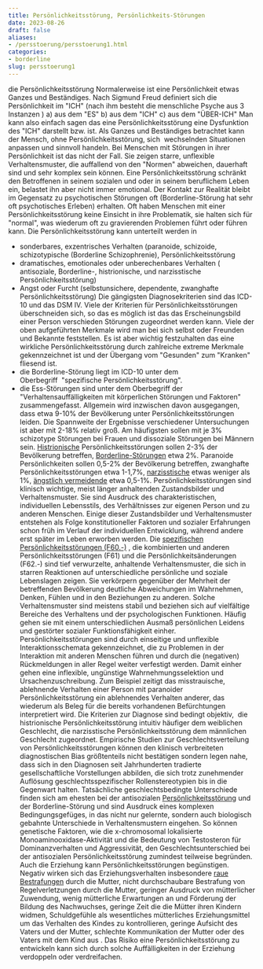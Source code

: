 ```yaml
---
title: Persönlichkeitsstörung, Persönlichkeits-Störungen
date: 2023-08-26
draft: false
aliases:
- /persstoerung/persstoerung1.html
categories:
- borderline
slug: persstoerung1
---
```

die Persönlichkeitsstörung
Normalerweise ist eine Persönlichkeit etwas Ganzes und
Beständiges. Nach
Sigmund Freud definiert sich die Persönlichkeit im "ICH" (nach ihm
besteht die menschliche Psyche aus 3 Instanzen )
a) aus dem "ES"
b) aus dem "ICH"
c) aus dem "ÜBER-ICH"
Man kann also einfach sagen das eine Persönlichkeitsstörung eine
Dysfunktion des "ICH" darstellt bzw. ist. Als Ganzes und Beständiges
betrachtet kann der Mensch, ohne Persönlichkeitsstörung, sich  wechselnden
Situationen anpassen und sinnvoll handeln.
Bei Menschen mit Störungen in ihrer Persönlichkeit ist das nicht der Fall. Sie
zeigen starre, unflexible Verhaltensmuster, die auffallend von den
"Normen" abweichen, dauerhaft sind und sehr komplex sein können.
Eine Persönlichkeitsstörung schränkt den Betroffenen in seinem sozialen
und oder in seinem beruflichem Leben ein, belastet ihn aber nicht immer
emotional. Der Kontakt zur Realität bleibt im Gegensatz zu psychotischen
Störungen oft (Borderline-Störung hat sehr oft psychotisches Erleben) erhalten. Oft haben Menschen mit einer Persönlichkeitsstörung keine
Einsicht in ihre Problematik, sie halten sich für "normal", was
wiederum oft zu gravierenden Problemen führt oder führen kann.
Die Persönlichkeitsstörung kann unterteilt werden in
- sonderbares, exzentrisches Verhalten (paranoide,
schizoide, schizotypische (Borderline Schizophrenie), Persönlichkeitsstörung
- dramatisches, emotionales oder unberechenbares
Verhalten ( antisoziale, Borderline-, histrionische, und narzisstische
Persönlichkeitsstörung)
- Angst oder Furcht (selbstunsichere,
dependente, zwanghafte Persönlichkeitsstörung)
Die gängigsten Diagnosekriterien sind das ICD-10 und das
DSM IV.
Viele der Kriterien für Persönlichkeitsstörungen überschneiden sich, so
das es möglich ist das das Erscheinungsbild einer Person verschieden Störungen
zugeordnet werden kann.
Viele der oben aufgeführten Merkmale wird man bei sich selbst oder Freunden
und Bekannte feststellen. Es ist aber wichtig festzuhalten das eine wirkliche
Persönlichkeitsstörung durch zahlreiche extreme Merkmale
gekennzeichnet ist und der Übergang vom "Gesunden" zum
"Kranken" fliesend ist.
- die Borderline-Störung liegt
im ICD-10 unter dem
Oberbegriff  "spezifische Persönlichkeitsstörung".
- die Ess-Störungen sind unter dem Oberbegriff der "Verhaltensauffälligkeiten mit
körperlichen Störungen und Faktoren" zusammengefasst.
Allgemein wird inzwischen davon ausgegangen, dass etwa 9-10% der Bevölkerung
unter Persönlichkeitsstörungen leiden. Die Spannweite der Ergebnisse
verschiedener Untersuchungen ist aber mit 2-18% relativ groß. Am häufigsten
sollen mit je 3% schizotype Störungen bei Frauen und dissoziale Störungen bei
Männern sein. [Histrionische](https://borderliner.ch/histrio/narz1/narz_f60_4.html) Persönlichkeitsstörungen sollen 2-3% der Bevölkerung
betreffen, [Borderline-Störungen](https://borderliner.ch/bord/bord1/bord1.html) etwa 2%. Paranoide Persönlichkeiten
sollen 0,5-2% der Bevölkerung betreffen, zwanghafte Persönlichkeitsstörungen
etwa 1-1,7%, [narzisstische](https://borderliner.ch/narz/narz1.html) etwas weniger als 1%, [ängstlich vermeidende](https://borderliner.ch/kompstoerung/dependente_stoerung.htm#aengstliche) etwa
0,5-1%. Persönlichkeitsstörungen
sind klinisch wichtige, meist länger anhaltenden Zustandsbilder und
Verhaltensmuster. Sie sind Ausdruck des charakteristischen, individuellen
Lebensstils, des Verhältnisses zur eigenen Person und zu anderen Menschen.
Einige dieser Zustandsbilder und Verhaltensmuster entstehen als Folge
konstitutioneller Faktoren und sozialer Erfahrungen schon früh im Verlauf der
individuellen Entwicklung, während andere erst später im Leben erworben
werden. Die [spezifischen Persönlichkeitsstörungen
(F60.-)](https://borderliner.ch/persstoerung/spezifische_f60/spezifische_f60.html) , die kombinierten
und anderen Persönlichkeitsstörungen (F61) und die Persönlichkeitsänderungen
(F62.-) sind tief verwurzelte, anhaltende Verhaltensmuster, die sich in starren
Reaktionen auf unterschiedliche persönliche und soziale Lebenslagen zeigen. Sie
verkörpern gegenüber der Mehrheit der betreffenden Bevölkerung deutliche
Abweichungen im Wahrnehmen, Denken, Fühlen und in den Beziehungen zu anderen.
Solche Verhaltensmuster sind meistens stabil und beziehen sich auf vielfältige
Bereiche des Verhaltens und der psychologischen Funktionen. Häufig gehen sie
mit einem unterschiedlichen Ausmaß persönlichen Leidens und gestörter
sozialer Funktionsfähigkeit einher.  Persönlichkeitsstörungen sind durch
einseitige und unflexible Interaktionsschemata gekennzeichnet,
die zu Problemen in der Interaktion mit anderen Menschen führen und durch die
(negativen) Rückmeldungen in aller Regel weiter verfestigt werden. Damit einher
gehen eine inflexible, ungünstige Wahrnehmungsselektion und Ursachenzuschreibung.
Zum Beispiel zeitigt das misstrauische,
ablehnende Verhalten einer Person mit paranoider Persönlichkeitsstörung ein
ablehnendes Verhalten anderer, das wiederum als Beleg für die bereits
vorhandenen Befürchtungen interpretiert wird. Die Kriterien zur Diagnose sind
bedingt objektiv,  die histrionische Persönlichkeitsstörung intuitiv
häufiger dem weiblichen Geschlecht, die narzisstische Persönlichkeitsstörung
dem männlichen Geschlecht zugeordnet. Empirische Studien zur
Geschlechtsverteilung von Persönlichkeitsstörungen können den klinisch
verbreiteten diagnostischen Bias größtenteils nicht bestätigen sondern legen
nahe, dass sich in den Diagnosen seit Jahrhunderten tradierte gesellschaftliche
Vorstellungen abbilden, die sich trotz zunehmender Auflösung
geschlechtsspezifischer Rollenstereotypien bis in die Gegenwart halten. Tatsächliche geschlechtsbedingte Unterschiede finden sich am ehesten bei der
antisozialen [Persönlichkeitsstörung](https://borderliner.ch/persstoerung/persstoerung1.html) und der Borderline-Störung und sind Ausdruck eines komplexen
Bedingungsgefüges, in das nicht nur gelernte, sondern auch biologisch gebahnte
Unterschiede in Verhaltensmustern eingehen. So können genetische Faktoren, wie
die x-chromosomal lokalisierte Monoaminooxidase-Aktivität und die Bedeutung von
Testosteron für Dominanzverhalten und Aggressivität, den
Geschlechtsunterschied bei der antisozialen Persönlichkeitsstörung zumindest
teilweise begründen. Auch die Erziehung kann Persönlichkeitsstörungen
begünstigen. Negativ wirken sich das Erziehungsverhalten insbesondere [raue
Bestrafungen](https://borderliner.ch/missbrauch/missbrauch.htm) durch die Mutter, nicht durchschaubare Bestrafung von
Regelverletzungen durch die Mutter, geringer Ausdruck von mütterlicher
Zuwendung, wenig mütterliche Erwartungen an und Förderung der Bildung des
Nachwuchses, geringe Zeit die die Mütter ihren Kindern widmen, Schuldgefühle
als wesentliches mütterliches Erziehungsmittel um das Verhalten des Kindes zu
kontrollieren, geringe Aufsicht des Vaters und der Mutter, schlechte
Kommunikation der Mutter oder des Vaters mit dem Kind aus . Das Risiko eine Persönlichkeitsstörung zu entwickeln kann sich durch
solche Auffälligkeiten in der Erziehung verdoppeln oder verdreifachen.
